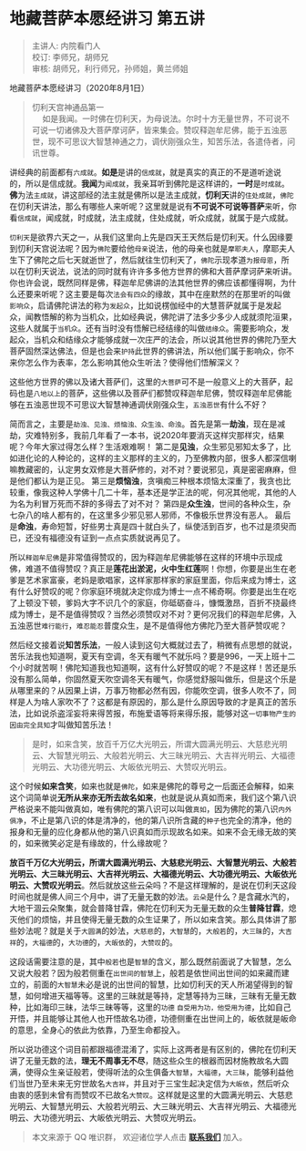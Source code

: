 # 地藏菩萨本愿经讲习 第五讲

> 主讲人: 内院看门人 <br />
> 校订: 李师兄，胡师兄 <br />
> 审核: 胡师兄，利行师兄，孙师姐，黄兰师姐 <br />

地藏菩萨本愿经讲习（2020年8月1日）

> 忉利天宫神通品第一 <br />
>　 如是我闻。一时佛在忉利天，为母说法。尔时十方无量世界，不可说不可说一切诸佛及大菩萨摩诃萨，皆来集会。赞叹释迦牟尼佛，能于五浊恶世，现不可思议大智慧神通之力，调伏刚强众生，知苦乐法，各遣侍者，问讯世尊。

讲经典的前面都有`六成就`。**如是**是讲的`信成就`，就是真实的真正的不是道听途说的，所以是信成就。**我闻**为`闻成就`，我亲耳听到佛陀是这样讲的，**一时**是`时成就`。**佛**为法`主成就`，讲这部经的法主就是佛所以是法主成就，**忉利天**讲的`住处成就`，`佛陀`在忉利天讲法，那么有哪些人来听呢？这里就是说有**不可说不可说等菩萨**来听，你看`信成就`，闻成就，时成就，法主成就，住处成就，听众成就，就属于是六成就。

`忉利天`是欲界六天之一，从我们这里向上先是四天王天然后是忉利天。什么因缘要到忉利天宫说法呢？因为`佛陀`要给他`母亲`说法，他的母亲也就是`摩耶夫人`，摩耶夫人生下了佛陀之后七天就逝世了，然后就往生忉利天了，`佛陀`示现孝道`为报母恩`，所以在忉利天说法，说法的同时就有许许多多他方世界的佛和大菩萨摩诃萨来听讲。你也许会说，既然同样是佛，释迦牟尼佛讲的法其他世界的佛应该都懂得啊，为什么还要来听呢？这主要是每次`法会有四众`的缘故，其中在座默然的在那里听的叫做`影响众`，启请佛陀讲法的称为`发起众`，比如说楞伽经中的大慧菩萨就属于是发起众，闻教悟解的称为当机众，比如经典说，佛陀讲了法多少多少人成就须陀洹果，这些人就属于`当机众`。还有当时没有悟解已经结缘的叫做`结缘众`。需要影响众，发起众，当机众和结缘众才能够成就一次庄严的法会，所以说其他世界的佛陀乃至大菩萨固然深达佛法，但是也会来`护持`此世界的佛讲法，所以他们属于影响众，你不来你怎么作为表率，怎么影响其他众生听法？使得他们悟解深义？

这些他方世界的佛以及诸大菩萨们，这里的`大菩萨`可不是一般意义上的大菩萨，起码也是`八地以上`的菩萨，这些佛以及菩萨们都赞叹释迦牟尼佛，赞叹释迦牟尼佛能够在五浊恶世现不可思议大智慧神通调伏刚强众生，`五浊恶世`有什么不好？

简而言之，主要是`劫浊、见浊、烦恼浊、众生浊、命浊`。首先是第一**劫浊**，现在是减劫，灾难特别多，我前几年看了一本书，说2020年要消灭这样灾那样灾，结果呢？今年大家过得怎么样？生活艰难啊！
第二是**见浊**，众生邪见邪知太多了，比如进化论的人种论的，这样的主义那样的主义的，乃至佛教内部，很多人都深信喇嘛教藏密的，认定男女双修是大菩萨修的，对不对？要说邪见，真是密密麻麻，但是他们都认为是正见。
第三是**烦恼浊**，贪嗔痴三种根本烦恼太深重了，我贪也比较重，像我这种人学佛十几二十年，基本还是学正法的呢，何况其他呢，其他的人为名为利冒万死而不辞的多得去了对不对？
第四是**众生浊**，世间的各种众生，杂七杂八的啥人都有的，在这里多少邪见邪人邪师，不像极乐世界没有恶人。
最后是**命浊**，寿命短暂，好些男士真是四十就白头了，纵使活到百岁，也不过是须臾而已，还没有福德没有证到一点点实质就说再见了。

所以`释迦牟尼佛`是非常值得赞叹的，因为释迦牟尼佛能够在这样的环境中示现成佛，难道不值得赞叹？真正是**莲花出淤泥，火中生红莲**啊！你想，你要是出生在老爹是艺术家富豪，老妈是歌唱家，这样家那样家的家庭里面，你后来成为博士，这有什么好赞叹的呢？你家庭环境就决定你成为博士一点不稀奇啊。你要是出生在吃了上顿没下顿，爹妈大字不识几个的家庭，你砥砺奋斗，慷慨激昂，百折不挠最终成为博士，是不是值得赞叹？当然必须赞叹对不对？更何况我们的释迦牟尼佛，入五浊恶世`难行能行`，`难忍能忍`普度众生，是不是值得他方佛陀乃至大菩萨赞叹呢？

然后经文接着说**知苦乐法**，一般人读到这句大概就过去了，稍微有点思想的就说，苦乐法我也知道啊，夏天有空调，冬天有暖气不就乐吗？要是996，一天上班十二个小时就苦啊！佛陀知道我也知道啊，这有什么好赞叹的呢？不是这样！苦还是乐没有那么简单，你固然夏天吹空调冬天有暖气，你感觉舒服叫做乐，但是这个乐是从哪里来的？从因果上讲，万事万物都必然有因，你能吹空调，很多人吹不了，同样是人为啥人家吹不了？这都是有原因的，那么是什么原因导致的才是真正的苦乐法，比如说杀盗淫妄将来得苦报，布施爱语等将来得乐报，能够对这`一切事物产生的因由完全具知`才叫做知苦乐法！

> 是时，如来含笑，放百千万亿大光明云，所谓大圆满光明云、大慈悲光明云、大智慧光明云、大般若光明云、大三昧光明云、大吉祥光明云、大福德光明云、大功德光明云、大皈依光明云、大赞叹光明云。

这个时候**如来含笑**，如来也就是`佛陀`，如来是佛陀的尊号之一后面还会解释，如来这个词简单说**无所从来亦无所去故名如来**，也就是说从真如而来，我们这个第八识严格说来不能叫做真如，唯有佛陀的第八识可以叫做`真如`，因为佛陀的第八识`内外俱净`，不止是第八识的体是清净的，他的第八识所含藏的`种子`也完全的清净，他的报身和无量的应化身都从他的第八识真如而示现故名如来。如来不会无缘无故的笑的，如来微笑必定是有缘故的，什么缘故呢？

**放百千万亿大光明云，所谓大圆满光明云、大慈悲光明云、大智慧光明云、大般若光明云、大三昧光明云、大吉祥光明云、大福德光明云、大功德光明云、大皈依光明云、大赞叹光明云**。然后就放这些云朵吗？不是这样理解的，是说在忉利天这段时间也就是佛人间三个月中，讲了无量无数的妙法。`云朵`是什么？是含藏水汽的，大地干涸云朵聚集，就会普降甘霖，佛陀在忉利天为无量无数的众生**普降甘霖**，熄灭他们的烦恼，并且使得无量无数的众生证果了，所以如来含笑。那么具体讲了那些妙法呢？就是关于`大圆满`的妙法，`大慈悲`的，`大智慧`的，`大般若`的，`大三昧`的，`大吉祥`的，`大福德`的，`大功德`的，`大皈依`的，`大赞叹`的。

这段话需要注意的是，其中`般若`也是`智慧`的含义，那么既然前面说了大智慧，怎么又说大般若？因为般若侧重在`出世间的智慧`上，般若是依世间出世间的如来藏而建立的，前面的`大智慧`未必是说的出世间的智慧，比如忉利天的天人所渴望得到的智慧，如何增进天福等等。这里的三昧就是等持，定慧等持为三昧，三昧有无量无数种，比如海印三昧，法华三昧等等，这里的`功德` `自受用为功，他受用为德`，比如自己开悟，并且能够让其他人也开悟故名功德，功德侧重在出世间上的，皈依就是皈命的意思，全身心的依此为依靠，乃至生命都投入。

所以说功德这个词目前都跟福德混淆了，实际上这两者是有区别的，佛陀在忉利天讲了无量无数的法，**理无不周事无不尽**，随这些众生的根器而因材施教故名大圆满，使得众生亲证般若，使得听法的众生俱备`大智慧`，`大福德`，`大三昧`，能够利益他们当世乃至未来无穷世故名`大吉祥`，并且对于三宝生起决定信为`大皈依`，然后听众由衷的感到未曾有而赞叹不已故名`大赞叹`。这样就是这里的大圆满光明云、大慈悲光明云、大智慧光明云、大般若光明云、大三昧光明云、大吉祥光明云、大福德光明云、大功德光明云、大皈依光明云、大赞叹光明云。

> 本文来源于 QQ 唯识群， 欢迎诸位学人点击 **[联系我们](https://mp.weixin.qq.com/s/lZCfWjmLjgNR165Tx4_bCQ)** 加入。
